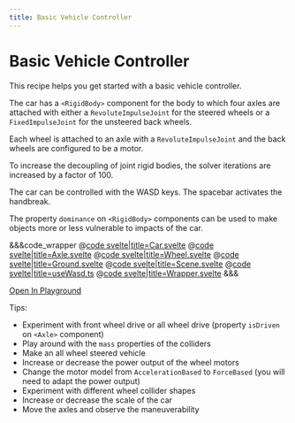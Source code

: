 ```yaml
---
title: Basic Vehicle Controller
---
```


<script lang="ts">
import Wrapper from '$examples/rapier/basic-car-controller/Wrapper.svelte'
</script>

# Basic Vehicle Controller

This recipe helps you get started with a basic vehicle controller.

The car has a `<RigidBody>` component for the body to which four axles are attached with either a `RevoluteImpulseJoint` for the steered wheels or a `FixedImpulseJoint` for the unsteered back wheels.

Each wheel is attached to an axle with a `RevoluteImpulseJoint` and the back wheels are configured to be a motor.

To increase the decoupling of joint rigid bodies, the solver iterations are increased by a factor of 100.

The car can be controlled with the WASD keys. The spacebar activates the handbreak.

The property `dominance` on `<RigidBody>` components can be used to make objects more or less vulnerable to impacts of the car.

<ExampleWrapper>
  <Wrapper />
</ExampleWrapper>

&&&code_wrapper
@[code svelte|title=Car.svelte](../../examples/rapier/basic-car-controller/Car.svelte)
@[code svelte|title=Axle.svelte](../../examples/rapier/basic-car-controller/Axle.svelte)
@[code svelte|title=Wheel.svelte](../../examples/rapier/basic-car-controller/Wheel.svelte)
@[code svelte|title=Ground.svelte](../../examples/rapier/basic-car-controller/Ground.svelte)
@[code svelte|title=Scene.svelte](../../examples/rapier/basic-car-controller/Scene.svelte)
@[code svelte|title=useWasd.ts](../../examples/rapier/basic-car-controller/useWasd.ts)
@[code svelte|title=Wrapper.svelte](../../examples/rapier/basic-car-controller/Wrapper.svelte)
&&&

[Open In Playground](/playground/rapier/basic-car-controller)


Tips:

- Experiment with front wheel drive or all wheel drive (property `isDriven` on `<Axle>` component)
- Play around with the `mass` properties of the colliders
- Make an all wheel steered vehicle
- Increase or decrease the power output of the wheel motors
- Change the motor model from `AccelerationBased` to `ForceBased` (you will need to adapt the power output)
- Experiment with different wheel collider shapes
- Increase or decrease the scale of the car
- Move the axles and observe the maneuverability
